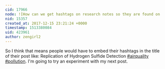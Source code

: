 ```yaml
---
cid: 17966
node: ![How can we get hashtags on research notes so they are found on Twitter?](../notes/Zengirl2/12-12-2017/how-can-we-get-hashtags-on-research-notes-so-they-are-found-on-twitter)
nid: 15357
created_at: 2017-12-15 23:21:24 +0000
timestamp: 1513380084
uid: 423961
author: zengirl2
---
```


So I think that means people would have to embed their hashtags in the title of their post like: Replication of Hydrogen Sulfide Detection [#airquality](/tag/airquality) [#pollution](/tag/pollution). I'm going to try an experiment with my next post.